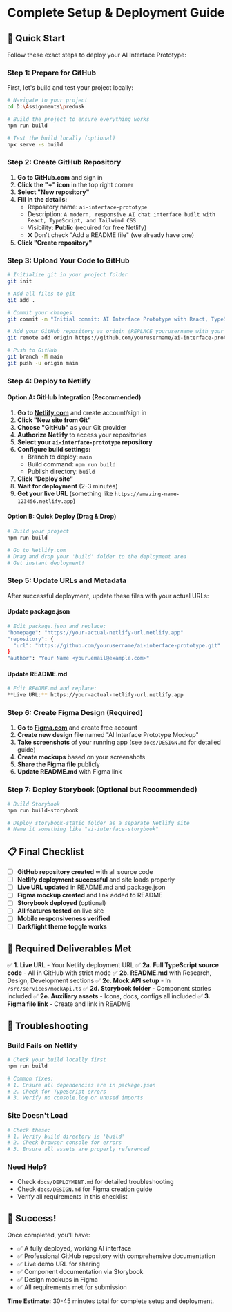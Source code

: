# Complete Setup & Deployment Guide

## 🚀 Quick Start

Follow these exact steps to deploy your AI Interface Prototype:

### Step 1: Prepare for GitHub

First, let's build and test your project locally:

```bash
# Navigate to your project
cd D:\Assignments\predusk

# Build the project to ensure everything works
npm run build

# Test the build locally (optional)
npx serve -s build
```

### Step 2: Create GitHub Repository

1. **Go to GitHub.com** and sign in
2. **Click the "+" icon** in the top right corner
3. **Select "New repository"**
4. **Fill in the details:**
   - Repository name: `ai-interface-prototype`
   - Description: `A modern, responsive AI chat interface built with React, TypeScript, and Tailwind CSS`
   - Visibility: **Public** (required for free Netlify)
   - ❌ Don't check "Add a README file" (we already have one)
5. **Click "Create repository"**

### Step 3: Upload Your Code to GitHub

```bash
# Initialize git in your project folder
git init

# Add all files to git
git add .

# Commit your changes
git commit -m "Initial commit: AI Interface Prototype with React, TypeScript, and Tailwind"

# Add your GitHub repository as origin (REPLACE yourusername with your actual GitHub username)
git remote add origin https://github.com/yourusername/ai-interface-prototype.git

# Push to GitHub
git branch -M main
git push -u origin main
```

### Step 4: Deploy to Netlify

#### Option A: GitHub Integration (Recommended)

1. **Go to [Netlify.com](https://netlify.com)** and create account/sign in
2. **Click "New site from Git"**
3. **Choose "GitHub"** as your Git provider
4. **Authorize Netlify** to access your repositories
5. **Select your `ai-interface-prototype` repository**
6. **Configure build settings:**
   - Branch to deploy: `main`
   - Build command: `npm run build`
   - Publish directory: `build`
7. **Click "Deploy site"**
8. **Wait for deployment** (2-3 minutes)
9. **Get your live URL** (something like `https://amazing-name-123456.netlify.app`)

#### Option B: Quick Deploy (Drag & Drop)

```bash
# Build your project
npm run build

# Go to Netlify.com
# Drag and drop your 'build' folder to the deployment area
# Get instant deployment!
```

### Step 5: Update URLs and Metadata

After successful deployment, update these files with your actual URLs:

#### Update package.json
```bash
# Edit package.json and replace:
"homepage": "https://your-actual-netlify-url.netlify.app"
"repository": {
  "url": "https://github.com/yourusername/ai-interface-prototype.git"
}
"author": "Your Name <your.email@example.com>"
```

#### Update README.md
```bash
# Edit README.md and replace:
**Live URL:** https://your-actual-netlify-url.netlify.app
```

### Step 6: Create Figma Design (Required)

1. **Go to [Figma.com](https://figma.com)** and create free account
2. **Create new design file** named "AI Interface Prototype Mockup"
3. **Take screenshots** of your running app (see `docs/DESIGN.md` for detailed guide)
4. **Create mockups** based on your screenshots
5. **Share the Figma file** publicly
6. **Update README.md** with Figma link

### Step 7: Deploy Storybook (Optional but Recommended)

```bash
# Build Storybook
npm run build-storybook

# Deploy storybook-static folder as a separate Netlify site
# Name it something like "ai-interface-storybook"
```

## 📋 Final Checklist

- [ ] **GitHub repository created** with all source code
- [ ] **Netlify deployment successful** and site loads properly
- [ ] **Live URL updated** in README.md and package.json
- [ ] **Figma mockup created** and link added to README
- [ ] **Storybook deployed** (optional)
- [ ] **All features tested** on live site
- [ ] **Mobile responsiveness verified**
- [ ] **Dark/light theme toggle works**

## 🎯 Required Deliverables Met

✅ **1. Live URL** - Your Netlify deployment URL
✅ **2a. Full TypeScript source code** - All in GitHub with strict mode
✅ **2b. README.md** with Research, Design, Development sections
✅ **2c. Mock API setup** - In `/src/services/mockApi.ts`
✅ **2d. Storybook folder** - Component stories included
✅ **2e. Auxiliary assets** - Icons, docs, configs all included
✅ **3. Figma file link** - Create and link in README

## 🔧 Troubleshooting

### Build Fails on Netlify
```bash
# Check your build locally first
npm run build

# Common fixes:
# 1. Ensure all dependencies are in package.json
# 2. Check for TypeScript errors
# 3. Verify no console.log or unused imports
```

### Site Doesn't Load
```bash
# Check these:
# 1. Verify build directory is 'build'
# 2. Check browser console for errors
# 3. Ensure all assets are properly referenced
```

### Need Help?
- Check `docs/DEPLOYMENT.md` for detailed troubleshooting
- Check `docs/DESIGN.md` for Figma creation guide
- Verify all requirements in this checklist

## 🎉 Success!

Once completed, you'll have:
- ✅ A fully deployed, working AI interface
- ✅ Professional GitHub repository with comprehensive documentation  
- ✅ Live demo URL for sharing
- ✅ Component documentation via Storybook
- ✅ Design mockups in Figma
- ✅ All requirements met for submission

**Time Estimate:** 30-45 minutes total for complete setup and deployment.
